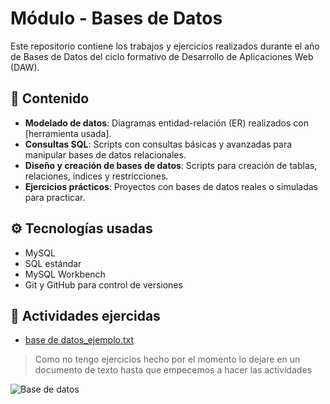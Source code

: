 # Módulo - Bases de Datos

Este repositorio contiene los trabajos y ejercicios realizados durante el año de Bases de Datos del ciclo formativo de Desarrollo de Aplicaciones Web (DAW).

## 📙 Contenido

- **Modelado de datos**: Diagramas entidad-relación (ER) realizados con [herramienta usada].
- **Consultas SQL**: Scripts con consultas básicas y avanzadas para manipular bases de datos relacionales.
- **Diseño y creación de bases de datos**: Scripts para creación de tablas, relaciones, índices y restricciones.
- **Ejercicios prácticos**: Proyectos con bases de datos reales o simuladas para practicar.

## ⚙️ Tecnologías usadas

- MySQL 
- SQL estándar
- MySQL Workbench
- Git y GitHub para control de versiones

 ## 📃 Actividades ejercidas

- [base de datos_ejemplo.txt](https://github.com/user-attachments/files/22681734/base.de.datos_ejemplo.txt)

> Como no tengo ejercicios hecho por el momento lo dejare en un documento de texto hasta que empecemos a hacer las actividades
 
![Base de datos](https://www.godaddy.com/resources/latam/wp-content/uploads/sites/4/2023/06/portada_base-de-datos.png?size=1250x625)



